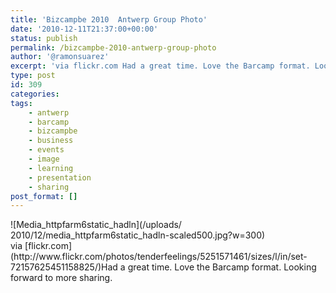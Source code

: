 ```yaml
---
title: 'Bizcampbe 2010  Antwerp Group Photo'
date: '2010-12-11T21:37:00+00:00'
status: publish
permalink: /bizcampbe-2010-antwerp-group-photo
author: '@ramonsuarez'
excerpt: 'via flickr.com Had a great time. Love the Barcamp format. Looking forward to more sharing.'
type: post
id: 309
categories:
tags:
    - antwerp
    - barcamp
    - bizcampbe
    - business
    - events
    - image
    - learning
    - presentation
    - sharing
post_format: []
---
```

<div class="p_embed p_image_embed">![Media_httpfarm6static_hadln](/uploads/
2010/12/media_httpfarm6static_hadln-scaled500.jpg?w=300)</div>via [flickr.com](http://www.flickr.com/photos/tenderfeelings/5251571461/sizes/l/in/set-72157625451158825/)</div>Had a great time. Love the Barcamp format. Looking forward to more sharing.

</div>